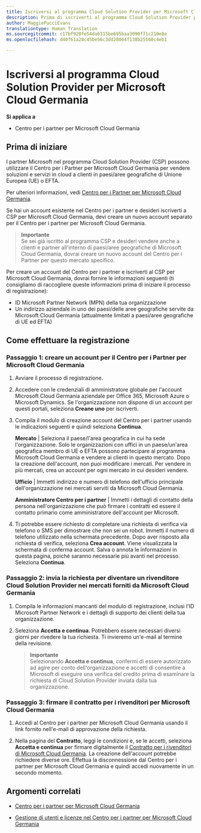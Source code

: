 ```yaml
---
title: Iscriversi al programma Cloud Solution Provider per Microsoft Cloud Germania | Centro per i partner per Microsoft Cloud Germania
description: Prima di iscriverti al programma Cloud Solution Provider per Microsoft Cloud Germania, consulta queste informazioni sui requisiti del programma CSP.
author: MaggiePucciEvans
translationtype: Human Translation
ms.sourcegitcommit: c17bf920fe54dab315be695baa3090f71c210e8e
ms.openlocfilehash: d40f61a28c45be56c3dd28064f138b25560c4eb1

---
```


# Iscriversi al programma Cloud Solution Provider per Microsoft Cloud Germania

**Si applica a**

-  Centro per i partner per Microsoft Cloud Germania

## Prima di iniziare

I partner Microsoft nel programma Cloud Solution Provider (CSP) possono utilizzare il Centro per i Partner per Microsoft Cloud Germania per vendere soluzioni e servizi in cloud a clienti in paesi/aree geografiche di Unione Europea (UE) o EFTA.

Per ulteriori informazioni, vedi [Centro per i Partner per Microsoft Cloud Germania](partner-center-for-microsoft-cloud-germany.md).

Se hai un account esistente nel Centro per i partner e desideri iscriverti a CSP per Microsoft Cloud Germania, devi creare un nuovo account separato per il Centro per i partner per Microsoft Cloud Germania.

>**Importante**<br>
Se sei già iscritto al programma CSP e desideri vendere anche a clienti e partner all'interno di paesi/aree geografiche di Microsoft Cloud Germania, dovrai creare un nuovo account del Centro per i Partner per questo mercato specifico.  

Per creare un account del Centro per i partner e iscriverti al CSP per Microsoft Cloud Germania, dovrai fornire le informazioni seguenti (ti consigliamo di raccogliere queste informazioni prima di iniziare il processo di registrazione):

-  ID Microsoft Partner Network (MPN) della tua organizzazione 
-  Un indirizzo aziendale in uno dei paesi/delle aree geografiche servite da Microsoft Cloud Germania (attualmente limitati a paesi/aree geografiche di UE ed EFTA) 

## Come effettuare la registrazione 

### Passaggio 1: creare un account per il Centro per i Partner per Microsoft Cloud Germania 

1.  Avviare il processo di registrazione. 

2.  Accedere con le credenziali di amministratore globale per l'account Microsoft Cloud Germania aziendale per Office 365, Microsoft Azure o Microsoft Dynamics. Se l'organizzazione non dispone di un account per questi portali, seleziona **Creane uno** per iscriverti.

3.  Compila il modulo di creazione account del Centro per i partner usando le indicazioni seguenti e quindi seleziona **Continua**.   

    **Mercato** | Seleziona il paese/l'area geografica in cui ha sede l'organizzazione. Solo le organizzazioni con uffici in un paese/un'area geografica membro di UE o EFTA possono partecipare al programma Microsoft Cloud Germania e vendere ai clienti in questo mercato. Dopo la creazione dell'account, non puoi modificare i mercati. Per vendere in più mercati, crea un account per ogni mercato in cui desideri vendere.

    **Ufficio** | Immetti indirizzo e numero di telefono dell'ufficio principale dell'organizzazione nei mercati serviti da Microsoft Cloud Germania.

    **Amministratore Centro per i partner** | Immetti i dettagli di contatto della persona nell'organizzazione che può firmare i contratti ed essere il contatto primario come amministratore dell'account per Microsoft. 

4.  Ti potrebbe essere richiesto di completare una richiesta di verifica via telefono o SMS per dimostrare che non sei un robot. Immetti il numero di telefono utilizzato nella schermata precedente. Dopo aver risposto alla richiesta di verifica, seleziona **Crea account**. Viene visualizzata la schermata di conferma account. Salva o annota le informazioni in questa pagina, poiché saranno necessarie più avanti nel processo. Seleziona **Continua**.

### Passaggio 2: invia la richiesta per diventare un rivenditore Cloud Solution Provider nei mercati forniti da Microsoft Cloud Germania 

1.  Compila le informazioni mancanti del modulo di registrazione, inclusi l'ID Microsoft Partner Network e i dettagli di supporto dei clienti della tua organizzazione. 

2.  Seleziona **Accetta e continua**. Potrebbero essere necessari diversi giorni per rivedere la tua richiesta. Ti invieremo un'e-mail al termine della revisione.

    >**Importante**<br>
    Selezionando **Accetta e continua**, confermi di essere autorizzato ad agire per conto dell'organizzazione e accetti di consentire a Microsoft di eseguire una verifica del credito prima di esaminare la richiesta di Cloud Solution Provider inviata dalla tua organizzazione.

### Passaggio 3: firmare il contratto per i rivenditori per Microsoft Cloud Germania 

1. Accedi al Centro per i partner per Microsoft Cloud Germania usando il link fornito nell'e-mail di approvazione della richiesta. 

2. Nella pagina del **Contratto**, leggi le condizioni e, se le accetti, seleziona **Accetta e continua** per firmare digitalmente il [Contratto per i rivenditori di Microsoft Cloud Germania](https://go.microsoft.com/fwlink/p/?linkid=831385). La creazione dell'account potrebbe richiedere diverse ore. Effettua la disconnessione dal Centro per i partner per Microsoft Cloud Germania e quindi accedi nuovamente in un secondo momento.

## Argomenti correlati

-  [Centro per i partner per Microsoft Cloud Germania](partner-center-for-microsoft-cloud-germany.md)

-  [Gestione di utenti e licenze nel Centro per i partner per Microsoft Cloud Germania](user-management-in-partner-center-for-microsoft-cloud-germany.md)




<!--HONumber=Jan17_HO2-->


